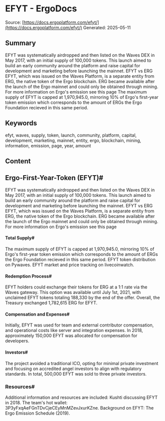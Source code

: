 # EFYT - ErgoDocs
Source: [https://docs.ergoplatform.com/efyt/](https://docs.ergoplatform.com/efyt/)
Generated: 2025-05-11

## Summary
EFYT was systematically airdropped and then listed on the Waves DEX in May 2017, with an initial supply of 100,000 tokens. This launch aimed to build an early community around the platform and raise capital for development and marketing before launching the mainnet. EFYT vs ERG EFYT, which was issued on the Waves Platform, is a separate entity from ERG, the native token of the Ergo blockchain. ERG became available after the launch of the Ergo mainnet and could only be obtained through mining. For more information on Ergo's emission see this page The maximum supply of EFYT is capped at 1,970,945.0, mirroring 10% of Ergo's first-year token emission which corresponds to the amount of ERGs the Ergo Foundation recieved in this same period.

## Keywords
efyt, waves, supply, token, launch, community, platform, capital, development, marketing, mainnet, entity, ergo, blockchain, mining, information, emission, page, year, amount

## Content
## Ergo-First-Year-Token (EFYT)#
EFYT was systematically airdropped and then listed on the Waves DEX in May 2017, with an initial supply of 100,000 tokens. This launch aimed to build an early community around the platform and raise capital for development and marketing before launching the mainnet.
EFYT vs ERG
EFYT, which was issued on the Waves Platform, is a separate entity from ERG, the native token of the Ergo blockchain. ERG became available after the launch of the Ergo mainnet and could only be obtained through mining. For more information on Ergo's emission see this page

#### Total Supply#
The maximum supply of EFYT is capped at 1,970,945.0, mirroring 10% of Ergo's first-year token emission which corresponds to the amount of ERGs the Ergo Foundation recieved in this same period.
EFYT token distribution on Pywaves.
EFYT market and price tracking on livecoinwatch.

#### Redemption Process#
EFYT holders could exchange their tokens for ERG at a 1:1 rate via the Waves gateway. This option was available until July 1st, 2021, with unclaimed EFYT tokens totaling 188,330 by the end of the offer. Overall, the Treasury exchanged 1,782,615 ERG for EFYT.

#### Compensation and Expenses#
Initially, EFYT was used for team and external contributor compensation, and operational costs like server and integration expenses. In 2018, approximately 150,000 EFYT was allocated for compensation for developers.

#### Investors#
The project avoided a traditional ICO, opting for minimal private investment and focusing on accredited angel investors to align with regulatory standards. In total, 500,000 EFYT was sold to three private investors.

### Resources#
Additional information and resources are included:
Kushti discussing EFYT in 2018.
The team's hot wallet: 3P3yFxqAeFGnTDvCjeCEyMnMZevJxurKZne.
Background on EFYT: The Ergo Emission Schedule (2019).
